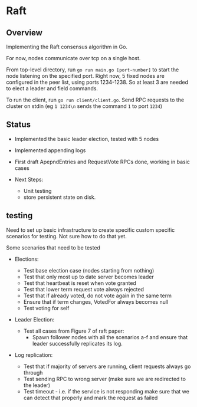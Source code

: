 # Raft

## Overview

Implementing the Raft consensus algorithm in Go.

For now, nodes communicate over tcp on a single host. 

From top-level directory, run `go run main.go [port-number]` to start the node listening on the specified port.
Right now, 5 fixed nodes are configured in the peer list, using ports 1234-1238. So at least 3 are needed to elect a leader and field commands.

To run the client, run `go run client/client.go`. 
Send RPC requests to the cluster on stdin (eg `1 1234\n` sends the command `1` to port `1234`)

## Status

 - Implemented the basic leader election, tested with 5 nodes
 - Implemented appending logs
 - First draft ApepndEntries and RequestVote RPCs done, working in basic cases

 - Next Steps: 
     - Unit testing
     - store persistent state on disk.

## testing

Need to set up basic infrastructure to create specific custom specific scenarios for testing.
Not sure how to do that yet.

Some scenarios that need to be tested

 - Elections:
    - Test base election case (nodes starting from nothing)
    - Test that only most up to date server becomes leader
    - Test that heartbeat is reset when vote granted
    - Test that lower term request vote always rejected
    - Test that if already voted, do not vote again in the same term
    - Ensure that if term changes, VotedFor always becomes null
    - Test voting for self

 - Leader Election:
    - Test all cases from Figure 7 of raft paper:
        - Spawn follower nodes with all the scenarios a-f and ensure that leader successfully replicates its log.

 - Log replication:
    - Test that if majority of servers are running, client requests always go through
    - Test sending RPC to wrong server (make sure we are redirected to the leader)
    - Test timeout - i.e. if the service is not responding make sure that we can detect that properly and mark the request as failed

